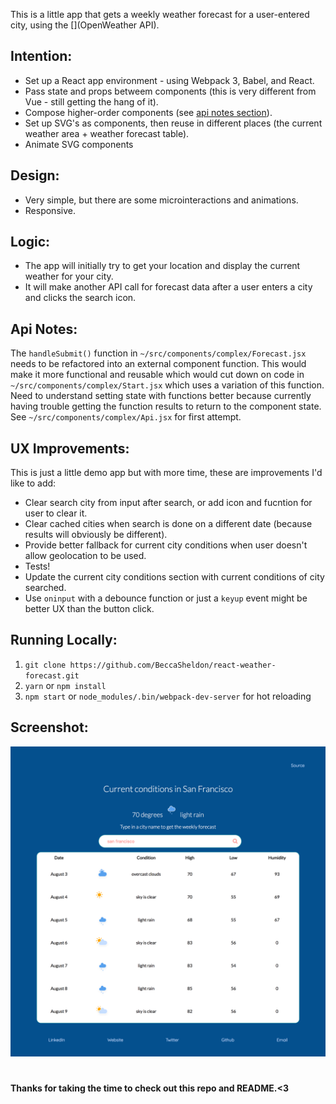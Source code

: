 This is a little app that gets a weekly weather forecast for a user-entered city, using the [](OpenWeather API).

## Intention:
- Set up a React app environment - using Webpack 3, Babel, and React.
- Pass state and props betweem components (this is very different from Vue - still getting the hang of it).
- Compose higher-order components (see [api notes section](#api-notes)).
- Set up SVG's as components, then reuse in different places (the current weather area + weather forecast table).
- Animate SVG components

## Design:
- Very simple, but there are some microinteractions and animations.
- Responsive.

## Logic:
- The app will initially try to get your location and display the current weather for your city.
- It will make another API call for forecast data after a user enters a city and clicks the search icon.

## Api Notes:
The `handleSubmit()` function in `~/src/components/complex/Forecast.jsx` needs to be refactored into an external component function. This would make it more functional and reusable which would cut down on code in `~/src/components/complex/Start.jsx` which uses a variation of this function. Need to understand setting state with functions better because currently having trouble getting the function results to return to the component state. See `~/src/components/complex/Api.jsx` for first attempt.

## UX Improvements:
This is just a little demo app but with more time, these are improvements I'd like to add:
- Clear search city from input after search, or add icon and fucntion for user to clear it.
- Clear cached cities when search is done on a different date (because results will obviously be different).
- Provide better fallback for current city conditions when user doesn't allow geolocation to be used.
- Tests!
- Update the current city conditions section with current conditions of city searched.
- Use `oninput` with a debounce function or just a `keyup` event might be better UX than the button click.

## Running Locally:
1. `git clone https://github.com/BeccaSheldon/react-weather-forecast.git`
2. `yarn` or `npm install`
3. `npm start` or `node_modules/.bin/webpack-dev-server` for hot reloading

## Screenshot:
![](screenshot.png)

#
####  Thanks for taking the time to check out this repo and README.<3
#